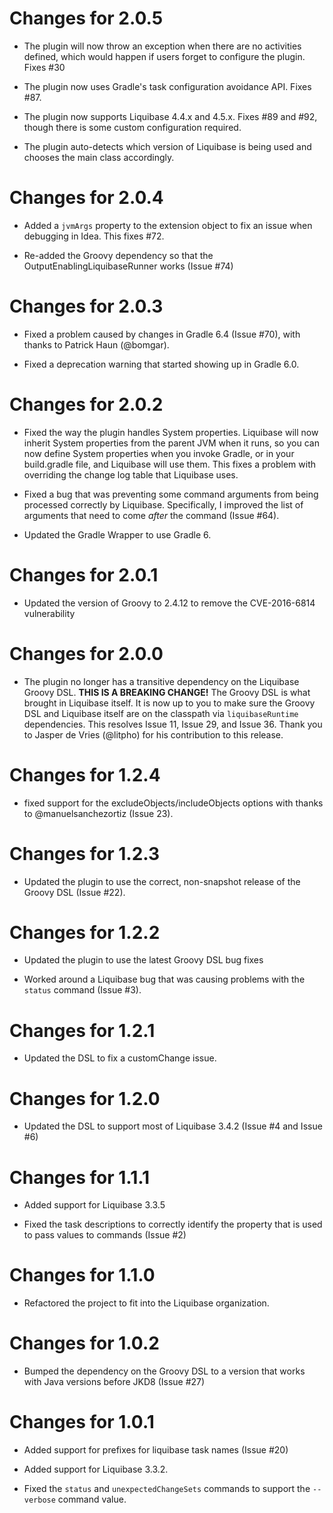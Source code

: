 Changes for 2.0.5
=================
- The plugin will now throw an exception when there are no activities defined,
  which would happen if users forget to configure the plugin.  Fixes #30

- The plugin now uses Gradle's task configuration avoidance API.  Fixes #87.

- The plugin now supports Liquibase 4.4.x and 4.5.x.  Fixes #89 and #92, though
  there is some custom configuration required.
  
- The plugin auto-detects which version of Liquibase is being used and chooses
  the main class accordingly.
  
Changes for 2.0.4
=================
- Added a `jvmArgs` property to the extension object to fix an issue when 
  debugging in Idea.  This fixes #72.
  
- Re-added the Groovy dependency so that the OutputEnablingLiquibaseRunner 
  works (Issue #74)
  
Changes for 2.0.3
=================
- Fixed a problem caused by changes in Gradle 6.4 (Issue #70), with thanks to
  Patrick Haun (@bomgar). 
  
- Fixed a deprecation warning that started showing up in Gradle 6.0.
  
Changes for 2.0.2
=================
- Fixed the way the plugin handles System properties.  Liquibase will now 
  inherit System properties from the parent JVM when it runs, so you can now
  define System properties when you invoke Gradle, or in your build.gradle 
  file, and Liquibase will use them.  This fixes a problem with overriding the 
  change log table that Liquibase uses.

- Fixed a bug that was preventing some command arguments from being processed
  correctly by Liquibase.  Specifically, I improved the list of arguments that
  need to come *after* the command (Issue #64).
 
- Updated the Gradle Wrapper to use Gradle 6.
  
Changes for 2.0.1
=================
- Updated the version of Groovy to 2.4.12 to remove the CVE-2016-6814
  vulnerability

Changes for 2.0.0
=================
- The plugin no longer has a transitive dependency on the Liquibase Groovy DSL.
  **THIS IS A BREAKING CHANGE!** The Groovy DSL is what brought in Liquibase 
  itself.  It is now up to you to make sure the Groovy DSL and Liquibase itself
  are on the classpath via `liquibaseRuntime` dependencies. This resolves 
  Issue 11, Issue 29, and Issue 36.  Thank you to Jasper de Vries (@litpho) for
  his contribution to this release.

Changes for 1.2.4
=================
- fixed support for the excludeObjects/includeObjects options with thanks to
  @manuelsanchezortiz (Issue 23).
  
Changes for 1.2.3
=================
- Updated the plugin to use the correct, non-snapshot release of the Groovy DSL
  (Issue #22).
  
Changes for 1.2.2
=================
- Updated the plugin to use the latest Groovy DSL bug fixes

- Worked around a Liquibase bug that was causing problems with the ```status```
  command (Issue #3).
  
Changes for 1.2.1
=================
- Updated the DSL to fix a customChange issue.

Changes for 1.2.0
=================
- Updated the DSL to support most of Liquibase 3.4.2 (Issue #4 and Issue #6)

Changes for 1.1.1
=================
- Added support for Liquibase 3.3.5

- Fixed the task descriptions to correctly identify the property that is used
  to pass values to commands (Issue #2)
  
Changes for 1.1.0
=================
- Refactored the project to fit into the Liquibase organization.

Changes for 1.0.2
=================
- Bumped the dependency on the Groovy DSL to a version that works with Java
  versions before JKD8 (Issue #27)

Changes for 1.0.1
=================
- Added support for prefixes for liquibase task names (Issue #20)

- Added support for Liquibase 3.3.2.

- Fixed the ```status``` and ```unexpectedChangeSets``` commands to support the
  ```--verbose``` command value.
